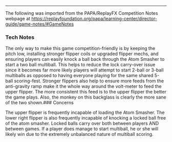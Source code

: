 ***
The following was imported from the PAPA/ReplayFX Competition Notes webpage at https://replayfoundation.org/papa/learning-center/director-guide/game-notes/#GameNotes

### Tech Notes
            
The only way to make this game competition-friendly is by keeping the pitch low, installing stronger flipper coils or upgraded flipper mechs, and ensuring players can easily knock a ball back through the Atom Smasher to start a two ball multiball. This helps to reduce the lock carry-over issue since it becomes far more likely players will attempt to start 2-ball or 3-ball multiballs as opposed to having everyone playing for the same shared 5-ball scoring-fest. Stronger flippers also help to ensure more feeds from the anti-gravity ramp make it the whole way around the volt-meter to feed the upper flipper. The more consistent this feed is to the upper flipper the better the game plays. Also, the monkey on this backglass is clearly the more sane of the two shown.### Concerns
            
The upper flipper is frequently incapable of loading the Atom Smasher. The lower right flipper is also frequently incapable of knocking a locked ball free of the atom smasher. Locked balls carry over both between players AND between games. If a player does manage to start multiball, he or she will likely win due to the extremely unbalanced nature of multiball scoring.